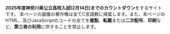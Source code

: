 **2025年度神奈川県公立高校入試(2月14日)までのカウントダウン**をするサイトです。
本ページの画像の著作権は全てC言語教に帰属します。また、本ページのHTML、及びJavaScriptのコードの全てを**複製**、**転載**または**二次配布**、**印刷**など、**第三者の利用**に供することを禁止します。
